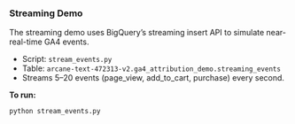 ### Streaming Demo
The streaming demo uses BigQuery’s streaming insert API to simulate near-real-time GA4 events.

- Script: `stream_events.py`
- Table: `arcane-text-472313-v2.ga4_attribution_demo.streaming_events`
- Streams 5–20 events (page_view, add_to_cart, purchase) every second.

**To run:**
```bash
python stream_events.py
